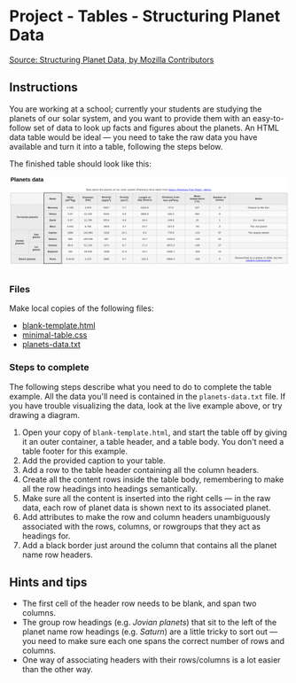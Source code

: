 # Project - Tables -  Structuring Planet Data

[Source: Structuring Planet Data, by Mozilla Contributors](https://developer.mozilla.org/en-US/docs/Learn/HTML/Tables/Structuring_planet_data)

## Instructions

You are working at a school; currently your students are studying the planets of our solar system, and you want to provide them with an easy-to-follow set of data to look up facts and figures about the planets. An HTML data table would be ideal — you need to take the raw data you have available and turn it into a table, following the steps below.

The finished table should look like this:

![planet data](assets/planet_data.png)

### Files

Make local copies of the following files:

* [blank-template.html](https://github.com/mdn/learning-area/blob/master/html/tables/assessment-start/blank-template.html)
* [minimal-table.css](https://github.com/mdn/learning-area/blob/master/html/tables/assessment-start/minimal-table.css)
* [planets-data.txt](https://github.com/mdn/learning-area/blob/master/html/tables/assessment-start/planets-data.txt)

### Steps to complete

The following steps describe what you need to do to complete the table example. All the data you'll need is contained in the `planets-data.txt` file. If you have trouble visualizing the data, look at the live example above, or try drawing a diagram.

1. Open your copy of `blank-template.html`, and start the table off by giving it an outer container, a table header, and a table body. You don't need a table footer for this example.
2. Add the provided caption to your table.
3. Add a row to the table header containing all the column headers.
4. Create all the content rows inside the table body, remembering to make all the row headings into headings semantically.
5. Make sure all the content is inserted into the right cells — in the raw data, each row of planet data is shown next to its associated planet.
6. Add attributes to make the row and column headers unambiguously associated with the rows, columns, or rowgroups that they act as headings for.
7. Add a black border just around the column that contains all the planet name row headers.

## Hints and tips

* The first cell of the header row needs to be blank, and span two columns.
* The group row headings (e.g. _Jovian planets_) that sit to the left of the planet name row headings (e.g. _Saturn_) are a little tricky to sort out — you need to make sure each one spans the correct number of rows and columns.
* One way of associating headers with their rows/columns is a lot easier than the other way.
